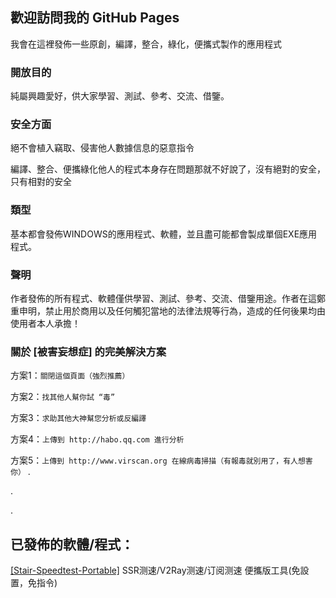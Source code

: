 ## 歡迎訪問我的 GitHub Pages
我會在這裡發佈一些原創，編譯，整合，綠化，便攜式製作的應用程式

### 開放目的
純屬興趣愛好，供大家學習、測試、參考、交流、借鑒。

### 安全方面
絕不會植入竊取、侵害他人數據信息的惡意指令

編譯、整合、便攜綠化他人的程式本身存在問題那就不好說了，沒有絕對的安全，只有相對的安全

### 類型
基本都會發佈WINDOWS的應用程式、軟體，並且盡可能都會製成單個EXE應用程式。

### 聲明
作者發佈的所有程式、軟體僅供學習、測試、參考、交流、借鑒用途。作者在這鄭重申明，禁止用於商用以及任何觸犯當地的法律法規等行為，造成的任何後果均由使用者本人承擔！

### 關於 [被害妄想症] 的完美解決方案
方案1：`關閉這個頁面（強烈推薦）`

方案2：`找其他人幫你試 “毒” `

方案3：`求助其他大神幫您分析或反編譯`

方案4：`上傳到 http://habo.qq.com 進行分析`

方案5：`上傳到 http://www.virscan.org 在線病毒掃描（有報毒就別用了，有人想害你）`
.

.

.

## 已發佈的軟體/程式：
[[Stair-Speedtest-Portable]](https://xun-x.github.io/Stair-Speedtest-Portable/ "[Stair-Speedtest-Portable]")  SSR测速/V2Ray测速/订阅测速 便攜版工具(免設置，免指令)

